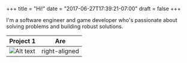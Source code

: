+++
title = "Hi!"
date = "2017-06-27T17:39:21-07:00"
draft = false
+++

I'm a software engineer and game developer who's passionate about solving problems and building robust solutions.

| Project 1       | Are           |
| :---------------|:-------------:|
| ![Alt text][id] | right-aligned |


[id]: https://octodex.github.com/images/dojocat.jpg  "The Dojocat"